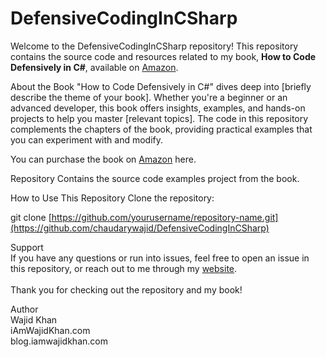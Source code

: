 # DefensiveCodingInCSharp

Welcome to the DefensiveCodingInCSharp repository! This repository contains the source code and resources related to my book, **How to Code Defensively in C#**, available on [Amazon](https://www.amazon.com/dp/B0DJFHNR6C).

About the Book
"How to Code Defensively in C#" dives deep into [briefly describe the theme of your book]. Whether you're a beginner or an advanced developer, this book offers insights, examples, and hands-on projects to help you master [relevant topics]. The code in this repository complements the chapters of the book, providing practical examples that you can experiment with and modify.

You can purchase the book on [Amazon](https://www.amazon.com/stores/Wajid-Khan/author/B0C6B4KFH8) here.

Repository Contains the source code examples project from the book.

How to Use This Repository
Clone the repository:

git clone [https://github.com/yourusername/repository-name.git](https://github.com/chaudarywajid/DefensiveCodingInCSharp)

Support <br />
If you have any questions or run into issues, feel free to open an issue in this repository, or reach out to me through my [website](https://iamwajidkhan.com).
<br /><br/>
Thank you for checking out the repository and my book! <br />

Author <br />
Wajid Khan <br />
iAmWajidKhan.com <br />
blog.iamwajidkhan.com
